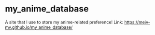 # my_anime_database
A site that I use to store my anime-related preference!
Link: https://meiv-mv.github.io/my_anime_database/
